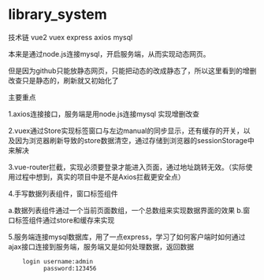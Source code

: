 # library_system

技术链 vue2 vuex express axios mysql

本来是通过node.js连接mysql，开启服务端，从而实现动态网页。

但是因为github只能放静态网页，只能把动态的改成静态了，所以这里看到的增删改查只是静态的，刷新就又初始化了

主要重点 

1.axios连接接口，服务端是用node.js连接mysql 实现增删改查 
        
2.vuex通过Store实现标签窗口与左边manual的同步显示，还有缓存的开关，以及因为浏览器刷新导致的store数据清空，通过存储到浏览器的sessionStorage中来解决
        
3.vue-router拦截，实现必须要登录才能进入页面，通过地址跳转无效。（实际使用过程中想到，真实的项目中是不是Axios拦截更安全点）
        
4.手写数据列表组件，窗口标签组件
        
  a.数据列表组件通过一个当前页面数组，一个总数组来实现数据界面的效果
  b.窗口标签组件通过store和缓存<keep-alive :include="setAlive">来实现
                        
5.服务端连接mysql数据库，用了一点express，学习了如何客户端时如何通过ajax接口连接到服务端，服务端又是如何处理数据，返回数据
        
        login username:admin
              password:123456
